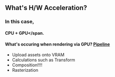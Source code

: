 ##  What's H/W Acceleration?

### In this case,
#### CPU <span class="fragment roll-in">+ GPU</span.

#### What's occuring when rendering via GPU? [Pipeline]()
<ul>
	<li class="fragment">
		<span class="fragment highlight-green">Upload assets onto VRAM</span>
	</li>
	<li class="fragment">
		<span class="fragment highlight-blue">Calculations such as Transform</span>
	</li>
	<li class="fragment">
		<span class="fragment highlight-red">Composition!!!!</span>
	</li>
	<li class="fragment">
		Rasterization
	</li>
</ul>